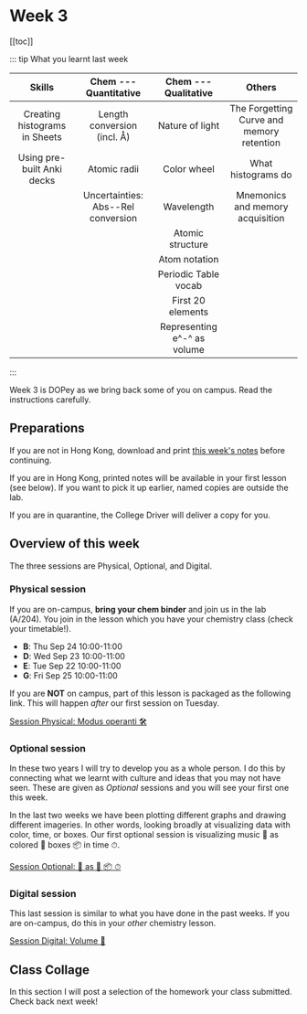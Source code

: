 # Week 3

[[toc]]

<Foldable>

::: tip What you learnt last week

<center>

|            Skills             |       Chem --- Quantitative        |    Chem --- Qualitative     |                  Others                   |
|:-----------------------------:|:----------------------------------:|:---------------------------:|:-----------------------------------------:|
| Creating histograms in Sheets |    Length conversion (incl. Å)     |       Nature of light       | The Forgetting Curve and memory retention |
|  Using pre-built Anki decks   |            Atomic radii            |         Color wheel         |            What histograms do             |
|                               | Uncertainties: Abs--Rel conversion |         Wavelength          |     Mnemonics and memory acquisition      |
|                               |                                    |      Atomic structure       |                                           |
|                               |                                    |        Atom notation        |                                           |
|                               |                                    |    Periodic Table vocab     |                                           |
|                               |                                    |      First 20 elements      |                                           |
|                               |                                    | Representing e^-^ as volume |                                           |

</center>

:::

</Foldable>

Week 3 is DOPey as we bring back some of you on campus.  Read the instructions carefully.

## Preparations

If you are not in Hong Kong, download and print [this week's notes](/resources/worksheets/Y1-week3-notes.pdf) before continuing.

If you are in Hong Kong, printed notes will be available in your first lesson (see below).  If you want to pick it up earlier, named copies are outside the lab.

If you are in quarantine, the College Driver will deliver a copy for you.

## Overview of this week

The three sessions are Physical, Optional, and Digital.

### Physical session

If you are on-campus, **bring your chem binder** and join us in the lab (A/204).  You join in the lesson which you have your chemistry class (check your timetable!).

* **B**: Thu Sep 24 10:00-11:00
* **D**: Wed Sep 23 10:00-11:00
* **E**: Tue Sep 22 10:00-11:00
* **G**: Fri Sep 25 10:00-11:00

If you are **NOT** on campus, part of this lesson is packaged as the following link.  This will happen *after* our first session on Tuesday.

<a href="./SessionP" class="el-button el-button--success">Session Physical: Modus operanti 🛠</a>

### Optional session

In these two years I will try to develop you as a whole person.  I do this by connecting what we learnt with culture and ideas that you may not have seen.  These are given as *Optional* sessions and you will see your first one this week.  

In the last two weeks we have been plotting different graphs and drawing different imageries.  In other words, looking broadly at visualizing data with color, time, or boxes.  Our first optional session is visualizing music 🎼 as colored 🌈 boxes 📦 in time ⏱.

<a href="./SessionO" class="el-button el-button--success">Session Optional: 🎼 as 🌈 📦 ⏱</a>

### Digital session

This last session is similar to what you have done in the past weeks.  If you are on-campus, do this in your *other* chemistry lesson.

<a href="./SessionD" class="el-button el-button--warning">Session Digital: Volume 💨</a>

## Class Collage

In this section I will post a selection of the homework your class submitted.  Check back next week!